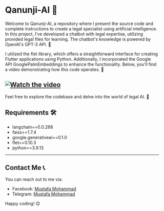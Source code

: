 # Qanunji-AI 🤖

Welcome to Qanunji-AI, a repository where I present the source code and complete instructions to create a legal specialist using artificial intelligence. In this project, I've developed a chatbot with legal expertise, utilizing provided legal files for learning. The chatbot's knowledge is powered by OpenAI's GPT-3 API. 🧠

I utilized the flet library, which offers a straightforward interface for creating Flutter applications using Python. Additionally, I incorporated the Google API GooglePalmEmbeddings to enhance the functionality. Below, you'll find a video demonstrating how this code operates. 🎥

[![Watch the video]()](https://github.com/Aliraqimustafa/Qanunji-AI/blob/main/iraq_2023.mp4)
---

Feel free to explore the codebase and delve into the world of legal AI. 🚀

## Requirements 🛠️

- langchain==0.0.268
- faiss==1.7.4
- google.generativeai==0.1.0
- flet==0.10.3
- python==3.9.13
---

## Contact Me 📞

You can reach out to me via:
- Facebook: [Mustafa Mohammad](https://www.facebook.com/profile.php?id=100049592914479)
- Telegram: [Mustafa Mohammad](https://t.me/ha12qw)

Happy coding! 😊
